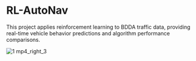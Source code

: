 # RL-AutoNav

This project applies reinforcement learning to BDDA traffic data, providing real-time vehicle behavior predictions and algorithm performance comparisons.  


![1 mp4_right_3](https://github.com/user-attachments/assets/00335b66-2795-4d08-8e20-55a79f2b21c5)
